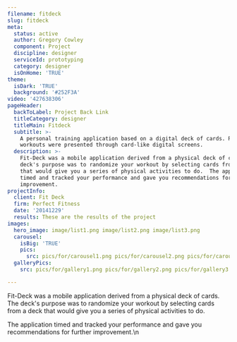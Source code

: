 ```yaml
---
filename: fitdeck
slug: fitdeck
meta:
  status: active
  author: Gregory Cowley
  component: Project
  discipline: designer
  serviceId: prototyping
  category: designer
  isOnHome: 'TRUE'
theme:
  isDark: 'TRUE'
  background: '#252F3A'
video: '427638306'
pageHeader:
  backToLabel: Project Back Link
  titleCategory: designer
  titleMain: Fitdeck
  subtitle: >-
    A personal training application based on a digital deck of cards. Randomized
    workouts were presented through card-like digital screens.
  description: >-
    Fit-Deck was a mobile application derived from a physical deck of cards. The
    deck's purpose was to randomize your workout by selecting cards from a deck
    that would give you a series of physical activities to do.  The application
    timed and tracked your performance and gave you recommendations for further
    improvement.
projectInfo:
  client: Fit Deck
  firm: Perfect Fitness
  date: '20141229'
  results: These are the results of the project
images:
  hero_image: image/list1.png image/list2.png image/list3.png
  carousel:
    isBig: 'TRUE'
    pics:
      src: pics/for/carousel1.png pics/for/carousel2.png pics/for/carousel3.png
  galleryPics:
    src: pics/for/gallery1.png pics/for/gallery2.png pics/for/gallery3.png

---
```

Fit-Deck was a mobile application derived from a physical deck of cards. The deck's purpose was to randomize your workout by selecting cards from a deck that would give you a series of physical activities to do.

The application timed and tracked your performance and gave you recommendations for further improvement.\n
  